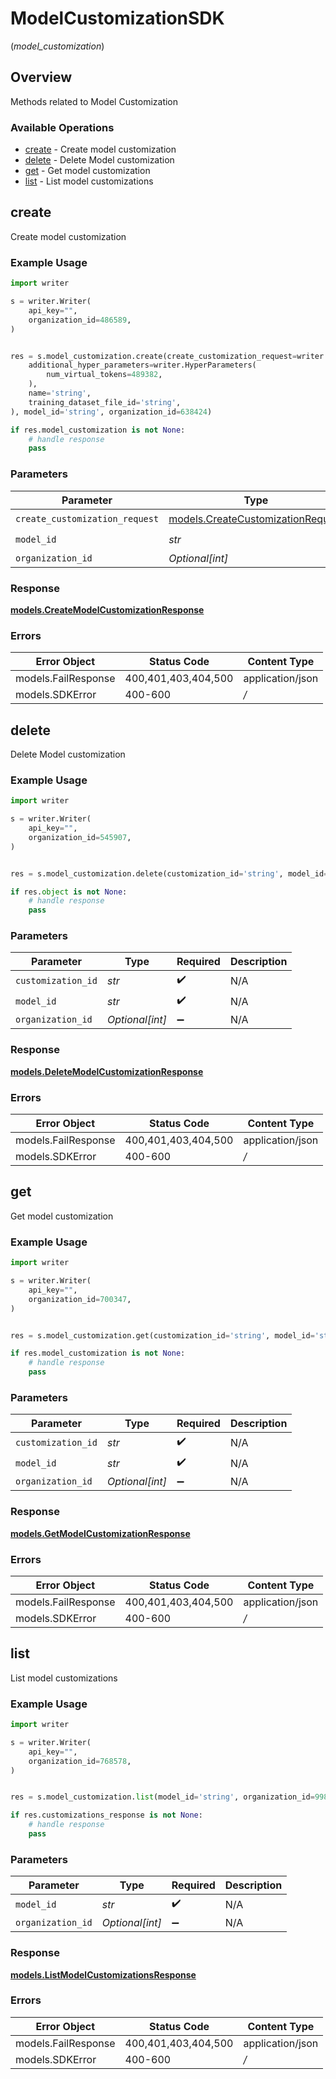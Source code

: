 # ModelCustomizationSDK
(*model_customization*)

## Overview

Methods related to Model Customization

### Available Operations

* [create](#create) - Create model customization
* [delete](#delete) - Delete Model customization
* [get](#get) - Get model customization
* [list](#list) - List model customizations

## create

Create model customization

### Example Usage

```python
import writer

s = writer.Writer(
    api_key="",
    organization_id=486589,
)


res = s.model_customization.create(create_customization_request=writer.CreateCustomizationRequest(
    additional_hyper_parameters=writer.HyperParameters(
        num_virtual_tokens=489382,
    ),
    name='string',
    training_dataset_file_id='string',
), model_id='string', organization_id=638424)

if res.model_customization is not None:
    # handle response
    pass
```

### Parameters

| Parameter                                                                    | Type                                                                         | Required                                                                     | Description                                                                  |
| ---------------------------------------------------------------------------- | ---------------------------------------------------------------------------- | ---------------------------------------------------------------------------- | ---------------------------------------------------------------------------- |
| `create_customization_request`                                               | [models.CreateCustomizationRequest](../models/createcustomizationrequest.md) | :heavy_check_mark:                                                           | N/A                                                                          |
| `model_id`                                                                   | *str*                                                                        | :heavy_check_mark:                                                           | N/A                                                                          |
| `organization_id`                                                            | *Optional[int]*                                                              | :heavy_minus_sign:                                                           | N/A                                                                          |


### Response

**[models.CreateModelCustomizationResponse](../../models/createmodelcustomizationresponse.md)**
### Errors

| Error Object        | Status Code         | Content Type        |
| ------------------- | ------------------- | ------------------- |
| models.FailResponse | 400,401,403,404,500 | application/json    |
| models.SDKError     | 400-600             | */*                 |

## delete

Delete Model customization

### Example Usage

```python
import writer

s = writer.Writer(
    api_key="",
    organization_id=545907,
)


res = s.model_customization.delete(customization_id='string', model_id='string', organization_id=841399)

if res.object is not None:
    # handle response
    pass
```

### Parameters

| Parameter          | Type               | Required           | Description        |
| ------------------ | ------------------ | ------------------ | ------------------ |
| `customization_id` | *str*              | :heavy_check_mark: | N/A                |
| `model_id`         | *str*              | :heavy_check_mark: | N/A                |
| `organization_id`  | *Optional[int]*    | :heavy_minus_sign: | N/A                |


### Response

**[models.DeleteModelCustomizationResponse](../../models/deletemodelcustomizationresponse.md)**
### Errors

| Error Object        | Status Code         | Content Type        |
| ------------------- | ------------------- | ------------------- |
| models.FailResponse | 400,401,403,404,500 | application/json    |
| models.SDKError     | 400-600             | */*                 |

## get

Get model customization

### Example Usage

```python
import writer

s = writer.Writer(
    api_key="",
    organization_id=700347,
)


res = s.model_customization.get(customization_id='string', model_id='string', organization_id=90065)

if res.model_customization is not None:
    # handle response
    pass
```

### Parameters

| Parameter          | Type               | Required           | Description        |
| ------------------ | ------------------ | ------------------ | ------------------ |
| `customization_id` | *str*              | :heavy_check_mark: | N/A                |
| `model_id`         | *str*              | :heavy_check_mark: | N/A                |
| `organization_id`  | *Optional[int]*    | :heavy_minus_sign: | N/A                |


### Response

**[models.GetModelCustomizationResponse](../../models/getmodelcustomizationresponse.md)**
### Errors

| Error Object        | Status Code         | Content Type        |
| ------------------- | ------------------- | ------------------- |
| models.FailResponse | 400,401,403,404,500 | application/json    |
| models.SDKError     | 400-600             | */*                 |

## list

List model customizations

### Example Usage

```python
import writer

s = writer.Writer(
    api_key="",
    organization_id=768578,
)


res = s.model_customization.list(model_id='string', organization_id=99895)

if res.customizations_response is not None:
    # handle response
    pass
```

### Parameters

| Parameter          | Type               | Required           | Description        |
| ------------------ | ------------------ | ------------------ | ------------------ |
| `model_id`         | *str*              | :heavy_check_mark: | N/A                |
| `organization_id`  | *Optional[int]*    | :heavy_minus_sign: | N/A                |


### Response

**[models.ListModelCustomizationsResponse](../../models/listmodelcustomizationsresponse.md)**
### Errors

| Error Object        | Status Code         | Content Type        |
| ------------------- | ------------------- | ------------------- |
| models.FailResponse | 400,401,403,404,500 | application/json    |
| models.SDKError     | 400-600             | */*                 |
